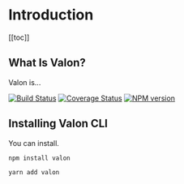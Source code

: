 # Introduction

[[toc]]

## What Is Valon?

Valon is...

[![Build Status](https://travis-ci.org/stefanoruth/valon-cli.svg?branch=master)](https://travis-ci.org/stefanoruth/valon-cli)
[![Coverage Status](https://coveralls.io/repos/github/stefanoruth/valon-cli/badge.svg?branch=master)](https://coveralls.io/github/stefanoruth/valon-cli?branch=master)
[![NPM version](https://img.shields.io/npm/v/valon.svg)](https://www.npmjs.com/package/valon)

## Installing Valon CLI

You can install.

```sh
npm install valon

yarn add valon
```
